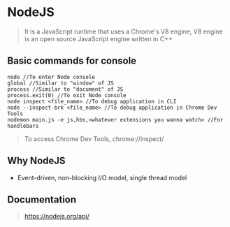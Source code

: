 # NodeJS

>It is a JavaScript runtime that uses a Chrome's V8 engine, V8 engine is an open source JavaScript engine written in C++

## Basic commands for console

```
node //To enter Node console
global //Similar to "window" of JS 
process //Similar to "document" of JS
process.exit(0) //To exit Node console
node inspect <file_name> //To debug application in CLI
node --inspect-brk <file_name> //To debug application in Chrome Dev Tools
nodemon main.js -e js,hbs,<whatever extensions you wanna watch> //For handlebars
```

>To access Chrome Dev Tools, chrome://inspect/

## Why NodeJS

- Event-driven, non-blocking I/O model, single thread model 
  
## Documentation

>https://nodejs.org/api/